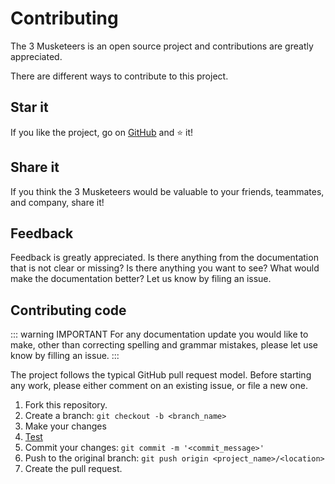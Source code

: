 # Contributing

The 3 Musketeers is an open source project and contributions are greatly appreciated.

There are different ways to contribute to this project.

## Star it

If you like the project, go on [GitHub][link3musketeersrepo] and :star: it!

## Share it

If you think the 3 Musketeers would be valuable to your friends, teammates, and company, share it!

## Feedback

Feedback is greatly appreciated. Is there anything from the documentation that is not clear or missing? Is there anything you want to see? What would make the documentation better? Let us know by filing an issue.

## Contributing code

::: warning IMPORTANT
For any documentation update you would like to make, other than correcting spelling and grammar mistakes, please let use know by filling an issue.
:::

The project follows the typical GitHub pull request model. Before starting any work, please either comment on an existing issue, or file a new one.

1. Fork this repository.
1. Create a branch: `git checkout -b <branch_name>`
1. Make your changes
1. [Test][linkReadmeTest]
1. Commit your changes: `git commit -m '<commit_message>'`
1. Push to the original branch: `git push origin <project_name>/<location>`
1. Create the pull request.

[link3musketeersrepo]: https://github.com/flemay/3musketeers
[linkReadmeTest]: https://github.com/flemay/3musketeers#testing
